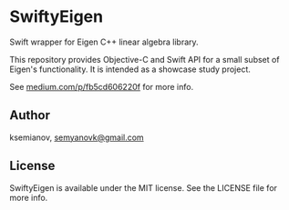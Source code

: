 # SwiftyEigen

Swift wrapper for Eigen C++ linear algebra library. 

This repository provides Objective-C and Swift API for a small subset of Eigen's functionality. It is intended as a showcase study project.

See [medium.com/p/fb5cd606220f](https://medium.com/p/fb5cd606220f) for more info.

## Author

ksemianov, semyanovk@gmail.com

## License

SwiftyEigen is available under the MIT license. See the LICENSE file for more info.
